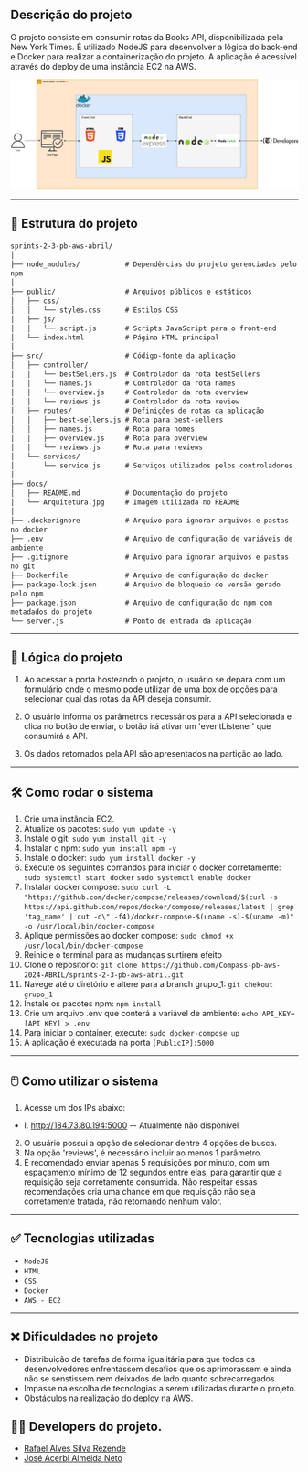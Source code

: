 ## Descrição do projeto

O projeto consiste em consumir rotas da Books API, disponibilizada pela New York Times. É utilizado NodeJS para desenvolver a lógica do back-end e Docker para realizar a containerização do projeto. A aplicação é acessível através do deploy de uma instância EC2 na AWS.

![Diagrama da arquitetura](Arquitetura.jpg)


***

## 📁 Estrutura do projeto

```plaintext
sprints-2-3-pb-aws-abril/
│
├── node_modules/           # Dependências do projeto gerenciadas pelo npm
│
├── public/                 # Arquivos públicos e estáticos
│   ├── css/
│   │   └── styles.css      # Estilos CSS
│   ├── js/
│   │   └── script.js       # Scripts JavaScript para o front-end
│   └── index.html          # Página HTML principal
│
├── src/                    # Código-fonte da aplicação
│   ├── controller/
│   │   └── bestSellers.js  # Controlador da rota bestSellers
│   │   └── names.js        # Controlador da rota names
│   │   └── overview.js     # Controlador da rota overview
│   │   └── reviews.js      # Controlador da rota review
│   ├── routes/             # Definições de rotas da aplicação
│   │   ├── best-sellers.js # Rota para best-sellers
│   │   ├── names.js        # Rota para nomes
│   │   ├── overview.js     # Rota para overview
│   │   └── reviews.js      # Rota para reviews
│   └── services/
│       └── service.js      # Serviços utilizados pelos controladores
│ 
├── docs/
│   ├── README.md           # Documentação do projeto
│   └── Arquitetura.jpg     # Imagem utilizada no README
│ 
├── .dockerignore           # Arquivo para ignorar arquivos e pastas no docker
├── .env                    # Arquivo de configuração de variáveis de ambiente
├── .gitignore              # Arquivo para ignorar arquivos e pastas no git
├── Dockerfile              # Arquivo de configuração do docker
├── package-lock.json       # Arquivo de bloqueio de versão gerado pelo npm
├── package.json            # Arquivo de configuração do npm com metadados do projeto
└── server.js               # Ponto de entrada da aplicação
```
***

## 🧠 Lógica do projeto

1. Ao acessar a porta hosteando o projeto, o usuário se depara com um formulário onde o mesmo pode utilizar de uma box de opções para selecionar qual das rotas da API deseja consumir.

2. O usuário informa os parâmetros necessários para a API selecionada e clica no botão de enviar, o botão irá ativar um 'eventListener' que consumirá a API.

3. Os dados retornados pela API são apresentados na partição ao lado. 

***

## 🛠️ Como rodar o sistema

1. Crie uma instância EC2.
2. Atualize os pacotes: `sudo yum update -y`
3. Instale o git: `sudo yum install git -y`
4. Instalar o npm: `sudo yum install npm -y`
5. Instale o docker: `sudo yum install docker -y`
6. Execute os seguintes comandos para iniciar o docker corretamente: 
	`sudo systemctl start docker`
	`sudo systemctl enable docker`
7. Instalar docker compose: `sudo curl -L "https://github.com/docker/compose/releases/download/$(curl -s https://api.github.com/repos/docker/compose/releases/latest | grep 'tag_name' | cut -d\" -f4)/docker-compose-$(uname -s)-$(uname -m)" -o /usr/local/bin/docker-compose`
8. Aplique permissões ao docker compose: `sudo chmod +x /usr/local/bin/docker-compose`
9. Reinicie o terminal para as mudanças surtirem efeito
10. Clone o repositorio: `git clone https://github.com/Compass-pb-aws-2024-ABRIL/sprints-2-3-pb-aws-abril.git`
11. Navege até o diretório e altere para a branch grupo_1: `git chekout grupo_1`
12. Instale os pacotes npm: `npm install`
13. Crie um arquivo .env que conterá a variável de ambiente: `echo API_KEY=[API KEY] > .env`
14. Para iniciar o container, execute: `sudo docker-compose up`
15. A aplicação é executada na porta `[PublicIP]:5000`

***

## 🖱️ Como utilizar o sistema
1. Acesse um dos IPs abaixo:
- I. http://184.73.80.194:5000    -- Atualmente não disponível
2. O usuário possui a opção de selecionar dentre 4 opções de busca.
3. Na opção 'reviews', é necessário incluir ao menos 1 parâmetro.
4. É recomendado enviar apenas 5 requisições por minuto, com um espaçamento mínimo de 12 segundos entre elas, para garantir que a requisição seja corretamente consumida. Não respeitar essas recomendações cria uma chance em que requisição não seja corretamente tratada, não retornando nenhum valor.

***

## ✅ Tecnologias utilizadas

- `NodeJS`
- `HTML`
- `CSS`
- `Docker`
- `AWS - EC2`

***

## ❌ Dificuldades no projeto

- Distribuição de tarefas de forma igualitária para que todos os desenvolvedores enfrentassem desafios que os aprimorassem e ainda não se senstissem nem deixados de lado quanto sobrecarregados.
- Impasse na escolha de tecnologias a serem utilizadas durante o projeto.
- Obstáculos na realização do deploy na AWS.

## 👨‍💻 Developers do projeto.

- [Rafael Alves Silva Rezende](https://github.com/rafa-rez)
- [José Acerbi Almeida Neto](https://github.com/JoseJaan)
